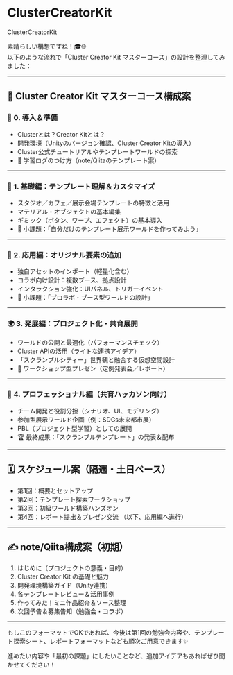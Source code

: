# ClusterCreatorKit
ClusterCreatorKit

素晴らしい構想ですね！🎓🌐  
以下のような流れで「Cluster Creator Kit マスターコース」の設計を整理してみました：

---

## 📘 Cluster Creator Kit マスターコース構成案

### 🔰 0. 導入＆準備
- Clusterとは？Creator Kitとは？
- 開発環境（Unityのバージョン確認、Cluster Creator Kitの導入）
- Cluster公式チュートリアルやテンプレートワールドの探索
- 📒 学習ログのつけ方（note/Qiitaのテンプレート案）

---

### 🧱 1. 基礎編：テンプレート理解＆カスタマイズ
- スタジオ／カフェ／展示会場テンプレートの特徴と活用
- マテリアル・オブジェクトの基本編集
- ギミック（ボタン、ワープ、エフェクト）の基本導入
- 🎯 小課題：「自分だけのテンプレート展示ワールドを作ってみよう」

---

### 🔄 2. 応用編：オリジナル要素の追加
- 独自アセットのインポート（軽量化含む）
- コラボ向け設計：複数ブース、拠点設計
- インタラクション強化：UIパネル、トリガーイベント
- 🎨 小課題：「プロラボ・ブース型ワールドの設計」

---

### 🌍 3. 発展編：プロジェクト化・共育展開
- ワールドの公開と最適化（パフォーマンスチェック）
- Cluster APIの活用（ライトな連携アイデア）
- 「スクランブルシティー」世界観と融合する仮想空間設計
- 💬 ワークショップ型プレゼン（定例発表会／レポート）

---

### 🏁 4. プロフェッショナル編（共育ハッカソン向け）
- チーム開発と役割分担（シナリオ、UI、モデリング）
- 参加型展示ワールド企画（例：SDGs未来都市展）
- PBL（プロジェクト型学習）としての展開
- 🏆 最終成果：「スクランブルテンプレート」の発表＆配布

---

## 🗓️ スケジュール案（隔週・土日ペース）
- 第1回：概要とセットアップ
- 第2回：テンプレート探索ワークショップ
- 第3回：初級ワールド構築ハンズオン
- 第4回：レポート提出＆プレゼン交流
（以下、応用編へ進行）

---

## ✍️ note/Qiita構成案（初期）
1. はじめに（プロジェクトの意義・目的）
2. Cluster Creator Kit の基礎と魅力
3. 開発環境構築ガイド（Unity連携）
4. 各テンプレートレビュー＆活用事例
5. 作ってみた！ミニ作品紹介＆ソース整理
6. 次回予告＆募集告知（勉強会・コラボ）

---

もしこのフォーマットでOKであれば、今後は第1回の勉強会内容や、テンプレート探索シート、レポートフォーマットなども順次ご用意できます✨

進めたい内容や「最初の課題」にしたいことなど、追加アイデアもあればぜひ聞かせてください！
